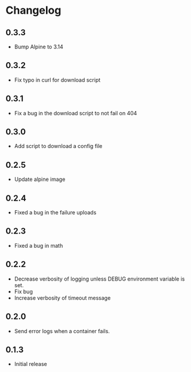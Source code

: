 # Changelog

## 0.3.3
* Bump Alpine to 3.14

## 0.3.2

* Fix typo in curl for download script

## 0.3.1

* Fix a bug in the download script to not fail on 404

## 0.3.0

* Add script to download a config file

## 0.2.5

* Update alpine image

## 0.2.4

* Fixed a bug in the failure uploads

## 0.2.3

* Fixed a bug in math

## 0.2.2

* Decrease verbosity of logging unless DEBUG environment variable is set.
* Fix bug
* Increase verbosity of timeout message

## 0.2.0

* Send error logs when a container fails.

## 0.1.3

* Initial release
